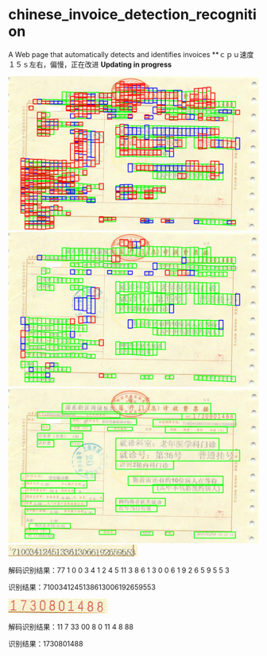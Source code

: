 # chinese_invoice_detection_recognition
A Web page that automatically detects and identifies invoices
**ｃｐｕ速度１５ｓ左右，偏慢，正在改进
**Updating in progress**

<img src="/image/2018_07_17_15_17_05.jpg" />
<img src="/image/2018_07_17_15_17_05_1.jpg"/>
<img src="/upload/result/crop_img/2018_07_17_15_17_05.jpg"/>

<img src="/upload/result/12.png"/>

解码识别结果：77  1  0  0  3  4  1 2   4  5 11 3  8  6  1  3  0  0  6  1  9  2  6  5  9  5 5 3

识别结果：7100341245138613006192659553

<img src="/upload/result/1.png"/>

解码识别结果：11   7    33   00    8    0    11    4    8    88

识别结果：1730801488 
